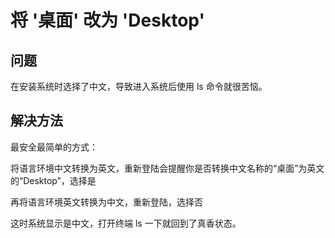 # 将 '桌面' 改为 'Desktop'

## 问题

在安装系统时选择了中文，导致进入系统后使用 ls 命令就很苦恼。

## 解决方法

最安全最简单的方式：

将语言环境中文转换为英文，重新登陆会提醒你是否转换中文名称的“桌面”为英文的“Desktop”，选择是

再将语言环境英文转换为中文，重新登陆，选择否

这时系统显示是中文，打开终端 ls 一下就回到了真香状态。
